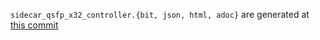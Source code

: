 `sidecar_qsfp_x32_controller.{bit, json, html, adoc}` are generated at
[this commit](https://github.com/oxidecomputer/quartz/commit/d4c2c020ceff20e77dcae2c82af276f426cf0201)
